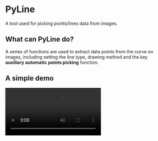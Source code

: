 # PyLine
A tool used for picking points/lines data from images.

## What can PyLine do?
A series of functions are used to extract data points from the curve on images, including setting the line type, drawing method and the key **auxiliary automatic points picking** function.

## A simple demo

![demo](./images/demo.mp4)